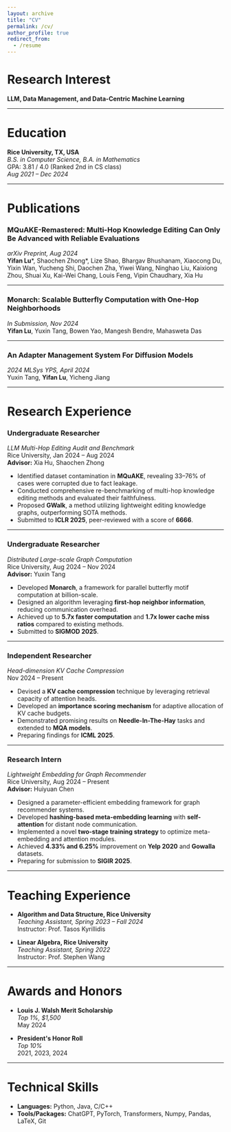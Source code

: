 ```yaml
---
layout: archive
title: "CV"
permalink: /cv/
author_profile: true
redirect_from:
  - /resume
---
```


# Research Interest

**LLM, Data Management, and Data-Centric Machine Learning**

---

# Education

**Rice University, TX, USA**  
*B.S. in Computer Science, B.A. in Mathematics*  
GPA: 3.81 / 4.0 (Ranked 2nd in CS class)  
_Aug 2021 – Dec 2024_

---

# Publications

### **MQuAKE-Remastered: Multi-Hop Knowledge Editing Can Only Be Advanced with Reliable Evaluations**  
*arXiv Preprint, Aug 2024*  
**Yifan Lu**\*, Shaochen Zhong\*, Lize Shao, Bhargav Bhushanam, Xiaocong Du, Yixin Wan, Yucheng Shi, Daochen Zha, Yiwei Wang, Ninghao Liu, Kaixiong Zhou, Shuai Xu, Kai-Wei Chang, Louis Feng, Vipin Chaudhary, Xia Hu

---

### **Monarch: Scalable Butterfly Computation with One-Hop Neighborhoods**  
*In Submission, Nov 2024*  
**Yifan Lu**, Yuxin Tang, Bowen Yao, Mangesh Bendre, Mahasweta Das

---

### **An Adapter Management System For Diffusion Models**  
*2024 MLSys YPS, April 2024*  
Yuxin Tang, **Yifan Lu**, Yicheng Jiang

---

# Research Experience

### **Undergraduate Researcher**  
*LLM Multi-Hop Editing Audit and Benchmark*  
Rice University, Jan 2024 – Aug 2024  
**Advisor:** Xia Hu, Shaochen Zhong  

- Identified dataset contamination in **MQuAKE**, revealing 33–76% of cases were corrupted due to fact leakage.
- Conducted comprehensive re-benchmarking of multi-hop knowledge editing methods and evaluated their faithfulness.
- Proposed **GWalk**, a method utilizing lightweight editing knowledge graphs, outperforming SOTA methods.
- Submitted to **ICLR 2025**, peer-reviewed with a score of **6666**.

---

### **Undergraduate Researcher**  
*Distributed Large-scale Graph Computation*  
Rice University, Aug 2024 – Nov 2024  
**Advisor:** Yuxin Tang  

- Developed **Monarch**, a framework for parallel butterfly motif computation at billion-scale.
- Designed an algorithm leveraging **first-hop neighbor information**, reducing communication overhead.
- Achieved up to **5.7x faster computation** and **1.7x lower cache miss ratios** compared to existing methods.
- Submitted to **SIGMOD 2025**.

---

### **Independent Researcher**  
*Head-dimension KV Cache Compression*  
Nov 2024 – Present  

- Devised a **KV cache compression** technique by leveraging retrieval capacity of attention heads.
- Developed an **importance scoring mechanism** for adaptive allocation of KV cache budgets.
- Demonstrated promising results on **Needle-In-The-Hay** tasks and extended to **MQA models**.
- Preparing findings for **ICML 2025**.

---

### **Research Intern**  
*Lightweight Embedding for Graph Recommender*  
Rice University, Aug 2024 – Present  
**Advisor:** Huiyuan Chen  

- Designed a parameter-efficient embedding framework for graph recommender systems.
- Developed **hashing-based meta-embedding learning** with **self-attention** for distant node communication.
- Implemented a novel **two-stage training strategy** to optimize meta-embedding and attention modules.
- Achieved **4.33% and 6.25%** improvement on **Yelp 2020** and **Gowalla** datasets.
- Preparing for submission to **SIGIR 2025**.

---

# Teaching Experience

- **Algorithm and Data Structure, Rice University**  
  *Teaching Assistant, Spring 2023 – Fall 2024*  
  Instructor: Prof. Tasos Kyrillidis

- **Linear Algebra, Rice University**  
  *Teaching Assistant, Spring 2022*  
  Instructor: Prof. Stephen Wang

---

# Awards and Honors

- **Louis J. Walsh Merit Scholarship**  
  *Top 1%, $1,500*  
  May 2024

- **President's Honor Roll**  
  *Top 10%*  
  2021, 2023, 2024

---

# Technical Skills

- **Languages:** Python, Java, C/C++  
- **Tools/Packages:** ChatGPT, PyTorch, Transformers, Numpy, Pandas, LaTeX, Git

